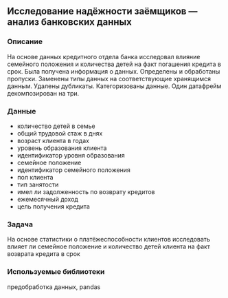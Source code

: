 ## Исследование надёжности заёмщиков — анализ банковских данных 

### Описание  

На основе данных кредитного отдела банка исследовал влияние семейного положения и
    количества детей на факт погашения кредита в срок. Была получена информация о
    данных. Определены и обработаны пропуски. Заменены типы данных на соответствующие
    хранящимся данным. Удалены дубликаты. Категоризованы данные. Один датафрейм декомпозирован на три.

### Данные  

- количество детей в семье
- общий трудовой стаж в днях
- возраст клиента в годах
- уровень образования клиента
- идентификатор уровня образования
- семейное положение
- идентификатор семейного положения
- пол клиента
- тип занятости
- имел ли задолженность по возврату кредитов
- ежемесячный доход
- цель получения кредита  

### Задача  

На основе статистики о платёжеспособности клиентов исследовать влияет ли семейное положение и количество детей клиента на факт возврата кредита в срок

### Используемые библиотеки  

предобработка данных, pandas